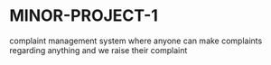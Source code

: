 # MINOR-PROJECT-1
complaint management system where anyone can make complaints regarding anything and we raise their complaint 
